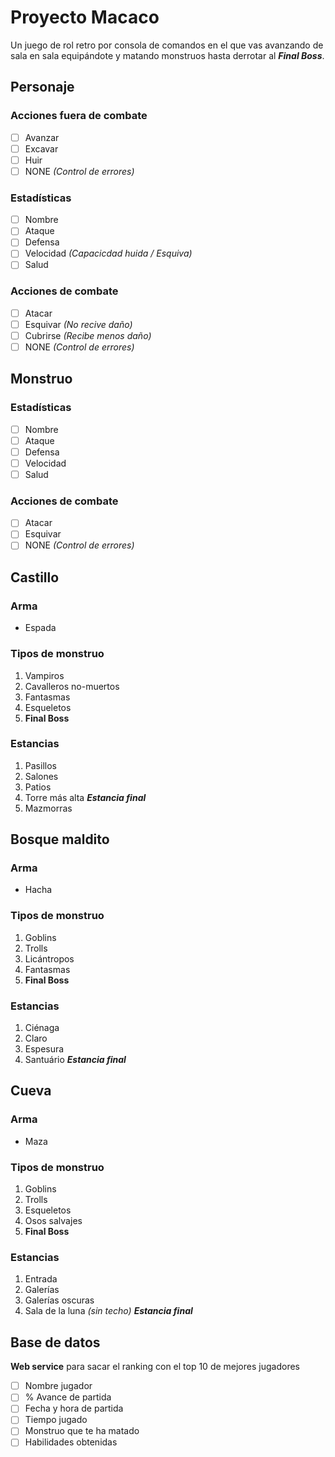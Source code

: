 # Proyecto Macaco
Un juego de rol retro por consola de comandos en el que vas avanzando de sala en sala
equipándote y matando monstruos hasta derrotar al **_Final Boss_**.
## Personaje
### Acciones fuera de combate
- [ ] Avanzar
- [ ] Excavar
- [ ] Huir
- [ ] NONE _(Control de errores)_
### Estadísticas
- [ ] Nombre
- [ ] Ataque
- [ ] Defensa
- [ ] Velocidad _(Capacicdad huida / Esquiva)_
- [ ] Salud
### Acciones de combate
- [ ] Atacar
- [ ] Esquivar _(No recive daño)_
- [ ] Cubrirse _(Recibe menos daño)_
- [ ] NONE _(Control de errores)_
## Monstruo
### Estadísticas
- [ ] Nombre
- [ ] Ataque
- [ ] Defensa
- [ ] Velocidad
- [ ] Salud
### Acciones de combate
- [ ] Atacar
- [ ] Esquivar
- [ ] NONE _(Control de errores)_
## Castillo
### Arma
- Espada
### Tipos de monstruo
1. Vampiros
2. Cavalleros no-muertos
3. Fantasmas
4. Esqueletos
5. **Final Boss**
### Estancias
1. Pasillos
2. Salones
3. Patios
4. Torre más alta **_Estancia final_**
5. Mazmorras
## Bosque maldito
### Arma
- Hacha
### Tipos de monstruo
1. Goblins
2. Trolls
3. Licántropos
4. Fantasmas
5. **Final Boss**
### Estancias
1. Ciénaga
2. Claro
3. Espesura
4. Santuário **_Estancia final_**
## Cueva
### Arma
- Maza
### Tipos de monstruo
1. Goblins
2. Trolls
3. Esqueletos
4. Osos salvajes
5. **Final Boss**
### Estancias
1. Entrada
2. Galerías
3. Galerías oscuras
4. Sala de la luna _(sin techo) **Estancia final**_
## Base de datos
**Web service** para sacar el ranking con el top 10 de mejores jugadores
- [ ] Nombre jugador
- [ ] % Avance de partida
- [ ] Fecha y hora de partida
- [ ] Tiempo jugado
- [ ] Monstruo que te ha matado
- [ ] Habilidades obtenidas

